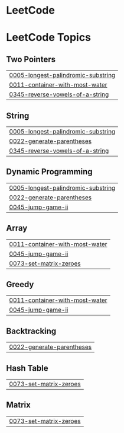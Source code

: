 # LeetCode
<!---LeetCode Topics Start-->
# LeetCode Topics
## Two Pointers
|  |
| ------- |
| [0005-longest-palindromic-substring](https://github.com/patil-sandhya/LeetCode/tree/master/0005-longest-palindromic-substring) |
| [0011-container-with-most-water](https://github.com/patil-sandhya/LeetCode/tree/master/0011-container-with-most-water) |
| [0345-reverse-vowels-of-a-string](https://github.com/patil-sandhya/LeetCode/tree/master/0345-reverse-vowels-of-a-string) |
## String
|  |
| ------- |
| [0005-longest-palindromic-substring](https://github.com/patil-sandhya/LeetCode/tree/master/0005-longest-palindromic-substring) |
| [0022-generate-parentheses](https://github.com/patil-sandhya/LeetCode/tree/master/0022-generate-parentheses) |
| [0345-reverse-vowels-of-a-string](https://github.com/patil-sandhya/LeetCode/tree/master/0345-reverse-vowels-of-a-string) |
## Dynamic Programming
|  |
| ------- |
| [0005-longest-palindromic-substring](https://github.com/patil-sandhya/LeetCode/tree/master/0005-longest-palindromic-substring) |
| [0022-generate-parentheses](https://github.com/patil-sandhya/LeetCode/tree/master/0022-generate-parentheses) |
| [0045-jump-game-ii](https://github.com/patil-sandhya/LeetCode/tree/master/0045-jump-game-ii) |
## Array
|  |
| ------- |
| [0011-container-with-most-water](https://github.com/patil-sandhya/LeetCode/tree/master/0011-container-with-most-water) |
| [0045-jump-game-ii](https://github.com/patil-sandhya/LeetCode/tree/master/0045-jump-game-ii) |
| [0073-set-matrix-zeroes](https://github.com/patil-sandhya/LeetCode/tree/master/0073-set-matrix-zeroes) |
## Greedy
|  |
| ------- |
| [0011-container-with-most-water](https://github.com/patil-sandhya/LeetCode/tree/master/0011-container-with-most-water) |
| [0045-jump-game-ii](https://github.com/patil-sandhya/LeetCode/tree/master/0045-jump-game-ii) |
## Backtracking
|  |
| ------- |
| [0022-generate-parentheses](https://github.com/patil-sandhya/LeetCode/tree/master/0022-generate-parentheses) |
## Hash Table
|  |
| ------- |
| [0073-set-matrix-zeroes](https://github.com/patil-sandhya/LeetCode/tree/master/0073-set-matrix-zeroes) |
## Matrix
|  |
| ------- |
| [0073-set-matrix-zeroes](https://github.com/patil-sandhya/LeetCode/tree/master/0073-set-matrix-zeroes) |
<!---LeetCode Topics End-->